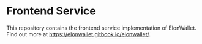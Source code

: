 # Frontend Service
This repository contains the frontend service implementation of ElonWallet. Find out more at https://elonwallet.gitbook.io/elonwallet/.